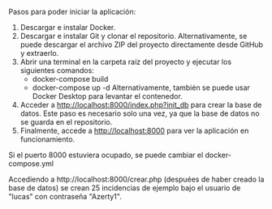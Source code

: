 Pasos para poder iniciar la aplicación:

1. Descargar e instalar Docker.
2. Descargar e instalar Git y clonar el repositorio. Alternativamente, se puede descargar el archivo ZIP del proyecto directamente desde GitHub y extraerlo.
3. Abrir una terminal en la carpeta raíz del proyecto y ejecutar los siguientes comandos:
    - docker-compose build
    - docker-compose up -d
   Alternativamente, también se puede usar Docker Desktop para levantar el contenedor.
4. Acceder a [http://localhost:8000/index.php?init_db](http://localhost:8000/index.php?init_db) para crear la base de datos. Este paso es necesario solo una vez, ya que la base de datos no se guarda en el repositorio.
5. Finalmente, accede a [http://localhost:8000](http://localhost:8000) para ver la aplicación en funcionamiento.

Si el puerto 8000 estuviera ocupado, se puede cambiar el docker-compose.yml

Accediendo a http://localhost:8000/crear.php (despuées de haber creado la base de datos) se crean 25 incidencias de ejemplo bajo el usuario de "lucas" con contraseña "Azerty1".